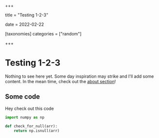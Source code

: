 +++

title = "Testing 1-2-3"

date = 2022-02-22

[taxonomies]
categories = ["random"]

+++

# Testing 1-2-3

Nothing to see here yet. Some day inspiration may strike and I'll add some content. In the mean time, check out the [about section](/about)!

## Some code

Hey check out this code

```python
import numpy as np

def check_for_null(arr):
    return np.isnull(arr)
```

